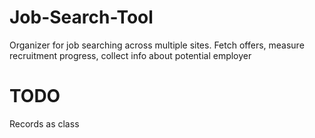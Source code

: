 # Job-Search-Tool
Organizer for job searching across multiple sites. Fetch offers, measure recruitment progress, collect info about potential employer



# TODO
Records as class